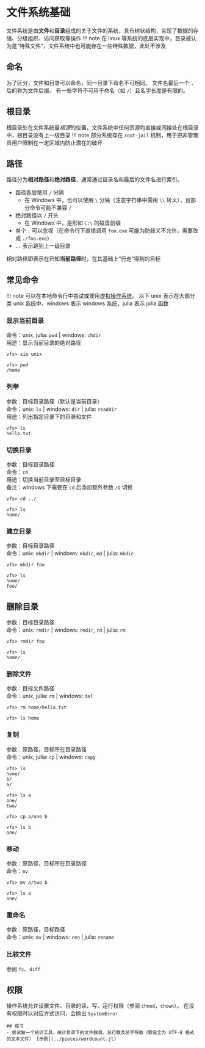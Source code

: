 # 文件系统基础
文件系统是由**文件**和**目录**组成的关于文件的系统，具有树状结构，实现了数据的存储、分级组织、访问获取等操作
!!! note
	在 linux 等系统的底层实现中，目录被认为是“特殊文件”，文件系统中也可能存在一些特殊数据，此处不涉及

## 命名
为了区分，文件和目录可以命名，同一目录下命名不可相同。
文件名最后一个 `.` 后的称为文件后缀。
有一些字符不可用于命名（如 `/`）且名字长度是有限的。

## 根目录
根目录处在文件系统最*根源*的位置，文件系统中任何资源均直接或间接处在根目录中，根目录没有上一级目录
!!! note
	部分系统存在 `root-jail` 机制，用于把非管理员用户限制在一定区域内防止潜在的破坏

## 路径
路径分为**相对路径**和**绝对路径**，通常通过目录名和最后的文件名进行索引。
* 路径各层使用 `/` 分隔
	* 在 Windows 中，也可以使用 `\` 分隔（注意字符串中需用 `\\` 转义），且部分命令可能不兼容 `/`
* 绝对路径以 `/` 开头
	* 在 Windows 中，是形如 `C:\` 的磁盘前缀
* 单个 `.` 可以忽视（在命令行下直接调用 `foo.exe` 可能为防歧义不允许，需要改成 `./foo.exe`）
* `..` 表示跳到上一级目录

相对路径即表示在已知**当前路径**时，在其基础上“行走”得到的目标

## 常见命令
!!! note
	可以在本地命令行中尝试或使用[虚拟操作系统](../pieces/virtualfs.jl)。
	以下 unix 表示在大部分类 unix 系统中，windows 表示 windows 系统，julia 表示 julia 函数

### 显示当前目录
命令：unix, julia: `pwd` | windows: `chdir`\
用途：显示当前目录的绝对路径
```shell
vfs> sim unix

vfs> pwd
/home
```

### 列举
参数：目标目录路径（默认是当前目录）\
命令：unix: `ls` | windows: `dir` | julia: `readdir`\
用途：列出指定目录下的目录和文件
```shell
vfs> ls
hello.txt
```

### 切换目录
参数：目标目录路径\
命令：`cd`\
用途：切换当前目录至目标目录\
备注：windows 下需要在 `cd` 后添加额外参数 `/D` 切换
```shell
vfs> cd ../

vfs> ls
home/
```

### 建立目录
参数：目标目录路径\
命令：unix: `mkdir` | windows: `mkdir`, `md` | julia: `mkdir`
```shell
vfs> mkdir foo

vfs> ls
home/
foo/
```

## 删除目录
参数：目标目录路径\
命令：unix: `rmdir` | windows: `rmdir`, `rd` | julia: `rm`
```shell
vfs> rmdir foo

vfs> ls
home/
```

### 删除文件
参数：目标文件路径\
命令：unix, julia: `rm` | windows: `del`
```shell
vfs> rm home/hello.txt

vfs> ls home
```

### 复制
参数：原路径，目标所在目录路径\
命令：unix, julia: `cp` | windows: `copy`
```shell
vfs> ls
home/
b/
a/

vfs> ls a
one/
two/

vfs> cp a/one b

vfs> ls b
one/
```

### 移动
参数：原路径，目标所在目录路径\
命令：`mv`
```shell
vfs> mv a/two b

vfs> ls a
one/
```

### 重命名
参数：原路径，目标路径\
命令：unix: `mv` | windows: `ren` | julia: `rename`

### 比较文件
参阅 `fc`、`diff`

## 权限
操作系统允许设置文件、目录的读、写、运行权限（参阅 `chmod`，`chown`）。
在没有权限时以对应方式访问，会抛出 `SystemError`

```check newbie
## 练习
- 尝试做一个统计工具，统计目录下的文件数目、总行数及总字符数（假设全为 UTF-8 格式的文本文件） [示例](../pieces/wordcount.jl)
```
